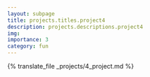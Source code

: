 ```yaml
---
layout: subpage
title: projects.titles.project4
description: projects.descriptions.project4
img:
importance: 3
category: fun
---
```


{% translate_file _projects/4_project.md %}